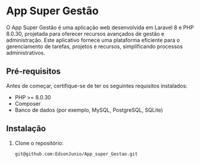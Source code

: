 # App Super Gestão

O App Super Gestão é uma aplicação web desenvolvida em Laravel 8 e PHP 8.0.30, projetada para oferecer recursos avançados de gestão e administração. Este aplicativo fornece uma plataforma eficiente para o gerenciamento de tarefas, projetos e recursos, simplificando processos administrativos.

## Pré-requisitos

Antes de começar, certifique-se de ter os seguintes requisitos instalados:

- PHP >= 8.0.30
- Composer
- Banco de dados (por exemplo, MySQL, PostgreSQL, SQLite)

## Instalação

1. Clone o repositório:

   ```bash
   git@github.com:EdsonJunio/App_super_Gestao.git
